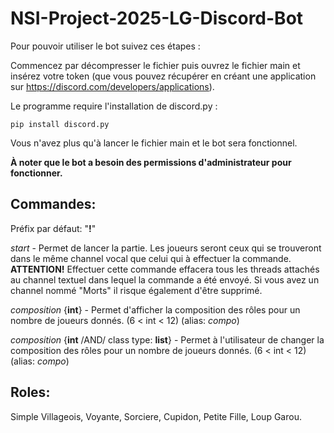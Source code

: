 # NSI-Project-2025-LG-Discord-Bot

Pour pouvoir utiliser le bot suivez ces étapes :

Commencez par décompresser le fichier puis ouvrez le fichier main et insérez votre token (que vous pouvez récupérer en créant une application sur https://discord.com/developers/applications). 

Le programme require l'installation de discord.py :
```
pip install discord.py
```
Vous n'avez plus qu'à lancer le fichier main et le bot sera fonctionnel. 

**À noter que le bot a besoin des permissions d'administrateur pour fonctionner.**

## Commandes:

Préfix par défaut: "**!**"

*start* - Permet de lancer la partie. Les joueurs seront ceux qui se trouveront dans le même channel vocal que celui qui à effectuer la commande.
**ATTENTION!** Effectuer cette commande effacera tous les threads attachés au channel textuel dans lequel la commande a été envoyé. Si vous avez un channel nommé "Morts" il risque également d'être supprimé.

*composition* {**int**} - Permet d'afficher la composition des rôles pour un nombre de joueurs donnés. (6 < int < 12)
(alias: *compo*)

*composition* {**int** /AND/ class type: **list**} - Permet à l'utilisateur de changer la composition des rôles pour un nombre de joueurs donnés. (6 < int < 12)
(alias: *compo*)


## Roles:
Simple Villageois,
Voyante,
Sorciere,
Cupidon,
Petite Fille,
Loup Garou.
